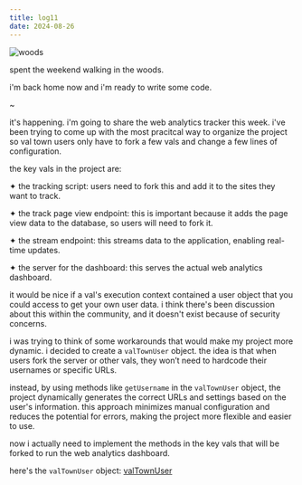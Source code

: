 ```yaml
---
title: log11
date: 2024-08-26
---
```


![woods](https://res.cloudinary.com/dcwnusepx/image/upload/v1724702197/tseeley/IMG_1965_zus2hp.jpg)

spent the weekend walking in the woods. 

i'm back home now and i'm ready to write some code.

~ 

it's happening. i'm going to share the web analytics tracker this week. i've been trying to come up with the most pracitcal way to organize the project so val town users only have to fork a few vals and change a few lines of configuration. 

the key vals in the project are:

✦ the tracking script: users need to fork this and add it to the sites they want to track.

✦ the track page view endpoint: this is important because it adds the page view data to the database, so users will need to fork it.

✦ the stream endpoint: this streams data to the application, enabling real-time updates.

✦ the server for the dashboard: this serves the actual web analytics dashboard.

it would be nice if a val's execution context contained a user object that you could access to get your own user data. i think there's been discussion about this within the community, and it doesn't exist because of security concerns.

i was trying to think of some workarounds that would make my project more dynamic. i decided to create a `valTownUser` object. the idea is that when users fork the server or other vals, they won’t need to hardcode their usernames or specific URLs. 

instead, by using methods like `getUsername` in the `valTownUser` object, the project dynamically generates the correct URLs and settings based on the user's information. this approach minimizes manual configuration and reduces the potential for errors, making the project more flexible and easier to use. 

now i actually need to implement the methods in the key vals that will be forked to run the web analytics dashboard.

here's the `valTownUser` object: [valTownUser](https://www.val.town/v/iamseeley/valTownUser)

<!-- <div id="valTownUser" data-val-id="b6022d92-63c4-11ef-87c3-de64eea55b61"></div> -->